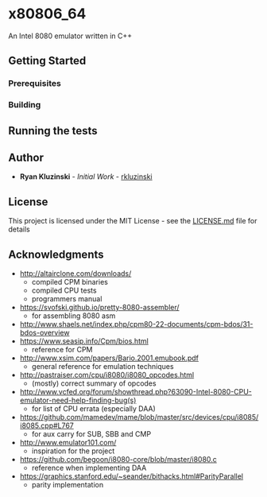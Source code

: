 # x80806_64

An Intel 8080 emulator written in C++

## Getting Started

### Prerequisites

### Building

## Running the tests

## Author

* **Ryan Kluzinski** - *Initial Work* - [rkluzinski](https://github.com/rkluzinski)

## License

This project is licensed under the MIT License - see the [LICENSE.md](LICENSE.md) file for details

## Acknowledgments

* http://altairclone.com/downloads/
    * compiled CPM binaries
    * compiled CPU tests
    * programmers manual
* https://svofski.github.io/pretty-8080-assembler/
    * for assembling 8080 asm
* http://www.shaels.net/index.php/cpm80-22-documents/cpm-bdos/31-bdos-overview
* https://www.seasip.info/Cpm/bios.html
    * reference for CPM
* http://www.xsim.com/papers/Bario.2001.emubook.pdf
    * general reference for emulation techniques
* http://pastraiser.com/cpu/i8080/i8080_opcodes.html
    * (mostly) correct summary of opcodes
* http://www.vcfed.org/forum/showthread.php?63090-Intel-8080-CPU-emulator-need-help-finding-bug(s)
    * for list of CPU errata (especially DAA)
* https://github.com/mamedev/mame/blob/master/src/devices/cpu/i8085/i8085.cpp#L767
    * for aux carry for SUB, SBB and CMP
* http://www.emulator101.com/
    * inspiration for the project
* https://github.com/begoon/i8080-core/blob/master/i8080.c
    * reference when implementing DAA
* https://graphics.stanford.edu/~seander/bithacks.html#ParityParallel
    * parity implementation